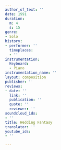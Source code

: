 ```yaml
---
author_of_text: ''
date: 1991
duration:
  m: 4
  s: 15
genre:
- Solo
history:
- performer: ''
  timeplaces:
  - ''
instrumentation:
  Keyboard:
  - Piano
instrumentation_name: ''
layout: composition
publisher: ''
reviews:
- date: ''
  link: ''
  publication: ''
  quote: ''
  reviewer: ''
soundcloud_ids:
- ''
title: Wedding Fantasy
translator: ''
youtube_ids:
- ''

---
```

